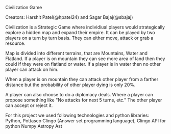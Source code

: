 Civilization Game

Creators: Harshit Patel(@hpatel24) and Sagar Bajaj(@sbajaj)

Civilization is a Strategic Game where individiual players would strategically explore a hidden map and expand their empire. It can be played by two players on a turn by turn basis. They can either move, attack or grab a resource.

Map is divided into different terrains, that are Mountains, Water and Flatland. If a player is on mountain they can see more area of land then they could if they were on flatland or water. If a player is in water then no other player can attack on him.

When a player is on mountain they can attack other player from a farther distance but the probability of other player dying is only 20%.

A player can also choose to do a diplomacy deals. Where a player can propose something like "No attacks for next 5 turns, etc." The other player can accept or reject it.

For this project we used following technologies and python libraries:
Python,
Pottasco Clingo (Answer set programming language),
Clingo API for python
Numpy
Astropy
Ast
